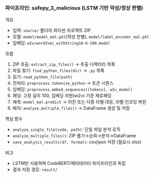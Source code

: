 ### 파이프라인: safepy_3_malicious (LSTM 기반 악성/정상 판별)

개요
- 입력: `source/` 폴더의 파이썬 프로젝트 ZIP
- 모델: `model/model_mal.pkl`(악성 판별), `model/label_encoder_mal.pkl`
- 임베딩: `w2v/word2vec_withString10-6-100.model`

흐름
1) ZIP 추출: `extract_zip_files()` → 추출 디렉터리 목록
2) 파일 찾기: `find_python_files(dir)` → `.py` 목록
3) 읽기: `read_python_file(path)`
4) 전처리: `preprocess.tokenize_python` → 토큰 시퀀스
5) 임베딩: `preprocess.embed_sequences([tokens], w2v_model)`
6) 패딩: 고정 길이 100, 임베딩 차원(w2v) 기준 제로패딩
7) 예측: `model_mal.predict` → 이진 또는 다중 라벨 대응, 라벨 인코딩 복원
8) 배치: `analyze_multiple_files()` → DataFrame 생성 및 저장

핵심 함수
- `analyze_single_file(code, path)`: 단일 파일 분석 로직
- `analyze_multiple_files()`: ZIP 풀기→순회→분석→DataFrame
- `save_analysis_results(df, format)`: csv/json 저장 (필요시 xlsx)

비고
- LSTM만 사용하며 CodeBERT/메타데이터 파이프라인과 독립
- 결과 저장 경로: `result/`

